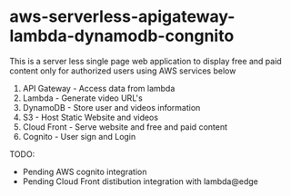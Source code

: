 # aws-serverless-apigateway-lambda-dynamodb-congnito
This is a server less single page web application to display free and paid content only for authorized users using AWS services below
1) API Gateway - Access data from lambda
2) Lambda - Generate video URL's
3) DynamoDB - Store user and videos information
4) S3 -  Host Static Website and videos
5) Cloud Front - Serve website and free and paid content
6) Cognito - User sign and Login

TODO:
- Pending AWS cognito integration
- Pending Cloud Front distibution integration with lambda@edge
